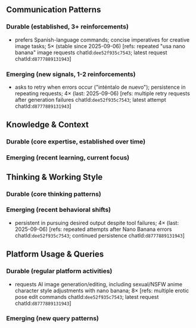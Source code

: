 ## Communication Patterns
### Durable (established, 3+ reinforcements)
- prefers Spanish-language commands; concise imperatives for creative image tasks; 5× (stable since 2025-09-06) [refs: repeated "usa nano banana" image requests chatId:`dee52f935c7543`; latest request chatId:`d8777889131943`]

### Emerging (new signals, 1-2 reinforcements)
- asks to retry when errors occur ("inténtalo de nuevo"); persistence in repeating requests; 4× (last: 2025-09-06) [refs: multiple retry requests after generation failures chatId:`dee52f935c7543`; latest attempt chatId:`d8777889131943`]

## Knowledge & Context
### Durable (core expertise, established over time)

### Emerging (recent learning, current focus)

## Thinking & Working Style
### Durable (core thinking patterns)

### Emerging (recent behavioral shifts)
- persistent in pursuing desired output despite tool failures; 4× (last: 2025-09-06) [refs: repeated attempts after Nano Banana errors chatId:`dee52f935c7543`; continued persistence chatId:`d8777889131943`]

## Platform Usage & Queries
### Durable (regular platform activities)
- requests AI image generation/editing, including sexual/NSFW anime character style adjustments with nano banana; 8× [refs: multiple erotic pose edit commands chatId:`dee52f935c7543`; latest request chatId:`d8777889131943`]

### Emerging (new query patterns)